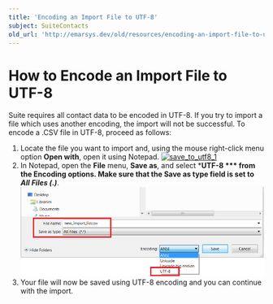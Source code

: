 ```yaml
---
title: 'Encoding an Import File to UTF-8'
subject: SuiteContacts
old_url: 'http://emarsys.dev/old/resources/encoding-an-import-file-to-utf-8/'
---
```


How to Encode an Import File to UTF-8
=====================================

 Suite requires all contact data to be encoded in UTF-8. If you try to import a file which uses another encoding, the import will not be successful. To encode a .CSV file in UTF-8, proceed as follows:

1. Locate the file you want to import and, using the mouse right-click menu option **Open with**, open it using Notepad. [![save_to_utf8_1](/assets/images/2014/11/save_to_utf8_1-1024x207.png)](/assets/images/2014/11/save_to_utf8_1.png)
2. In Notepad, open the **File** menu, **Save as**, and select ***UTF-8 *** from the **Encoding** options. Make sure that the **Save as type** field is set to ***All Files (*.*)***. [![save_to_utf8_2](/assets/images/2014/11/save_to_utf8_2.png)](/assets/images/2014/11/save_to_utf8_2.png)
3. Your file will now be saved using UTF-8 encoding and you can continue with the import.